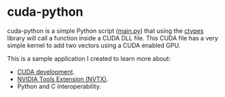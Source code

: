 # cuda-python

cuda-python is a simple Python script ([main.py](./main.py)) that using the [ctypes](https://docs.python.org/3/library/ctypes.html) library will call a function inside a CUDA DLL file. This CUDA file has a very simple kernel to add two vectors using a CUDA enabled GPU.

This is a sample application I created to learn more about:

- [CUDA development](https://docs.nvidia.com/cuda/cuda-c-programming-guide/index.html).
- [NVIDIA Tools Extension (NVTX)](https://github.com/NVIDIA/NVTX).
- Python and C interoperability.
